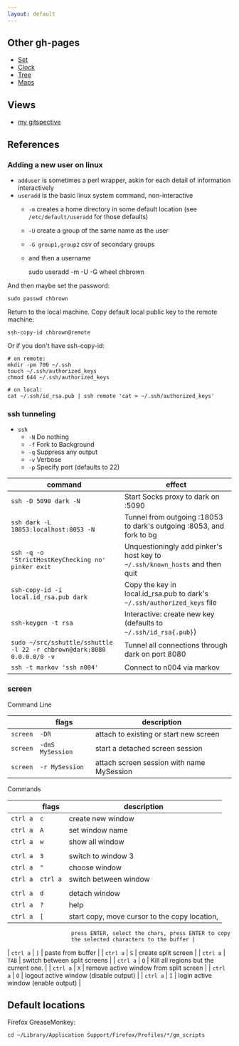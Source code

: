```yaml
---
layout: default
---
```

## Other gh-pages

* [Set](http://chbrown.github.io/set/)
* [Clock](http://chbrown.github.io/clock-js/)
* [Tree](http://chbrown.github.io/tree-js/)
* [Maps](http://chbrown.github.io/maps/)


## Views

* [my gitspective](http://zmoazeni.github.io/gitspective/#/timeline/chbrown)


## References

### Adding a new user on linux

* `adduser` is sometimes a perl wrapper, askin for each detail of information interactively
* `useradd` is the basic linux system command, non-interactive
    - `-m` creates a home directory in some default location (see `/etc/default/useradd` for those defaults)
    - `-U` create a group of the same name as the user
    - `-G group1,group2` csv of secondary groups
    - and then a username

        sudo useradd -m -U -G wheel chbrown

And then maybe set the password:

    sudo passwd chbrown

Return to the local machine. Copy default local public key to the remote machine:

    ssh-copy-id chbrown@remote

Or if you don't have ssh-copy-id:

    # on remote:
    mkdir -pm 700 ~/.ssh
    touch ~/.ssh/authorized_keys
    chmod 644 ~/.ssh/authorized_keys

    # on local:
    cat ~/.ssh/id_rsa.pub | ssh remote 'cat > ~/.ssh/authorized_keys'

### ssh tunneling

* `ssh`
    - `-N` Do nothing
    - `-f` Fork to Background
    - `-q` Suppress any output
    - `-v` Verbose
    - `-p` Specify port (defaults to 22)

| command | effect |
|---------|--------|
| `ssh -D 5090 dark -N`                              | Start Socks proxy to dark on :5090 |
| `ssh dark -L 18053:localhost:8053 -N`              | Tunnel from outgoing :18053 to dark's outgoing :8053, and fork to bg |
| `ssh -q -o 'StrictHostKeyChecking no' pinker exit` | Unquestioningly add pinker's host key to `~/.ssh/known_hosts` and then quit |
| `ssh-copy-id -i local.id_rsa.pub dark`             | Copy the key in local.id_rsa.pub to dark's `~/.ssh/authorized_keys` file |
| `ssh-keygen -t rsa`                                | Interactive: create new key (defaults to `~/.ssh/id_rsa{.pub}`) |
| `sudo ~/src/sshuttle/sshuttle -l 22 -r chbrown@dark:8080 0.0.0.0/0 -v` | Tunnel all connections through dark on port 8080 |
| `ssh -t markov 'ssh n004'`                         | Connect to n004 via markov |

### screen

Command Line

|          | flags            | description                               |
|----------|------------------|-------------------------------------------|
| `screen` | `-DR`            | attach to existing or start new screen    |
| `screen` | `-dmS MySession` | start a detached screen session           |
| `screen` | `-r MySession`   | attach screen session with name MySession |


Commands

|          | flags    | description |
|----------|----------|-------------|
| `ctrl a` | `c`      | create new window |
| `ctrl a` | `A`      | set window name |
| `ctrl a` | `w`      | show all window |
|          |          |
| `ctrl a` | `3`      | switch to window 3 |
| `ctrl a` | `"`      | choose window |
| `ctrl a` | `ctrl a` | switch between window |
|          |          |
| `ctrl a` | `d`      | detach window
| `ctrl a` | `?`      | help
| `ctrl a` | `[`      | start copy, move cursor to the copy location,
                        press ENTER, select the chars, press ENTER to copy
                        the selected characters to the buffer |
| `ctrl a` | `]`      | paste from buffer |
| `ctrl a` | `S`      | create split screen |
| `ctrl a` | `TAB`    | switch between split screens |
| `ctrl a` | `Q`      | Kill all regions but the current one. |
| `ctrl a` | `X`      | remove active window from split screen |
| `ctrl a` | `O`      | logout active window (disable output) |
| `ctrl a` | `I`      | login active window (enable output) |

## Default locations

Firefox GreaseMonkey:

    cd ~/Library/Application Support/Firefox/Profiles/*/gm_scripts
